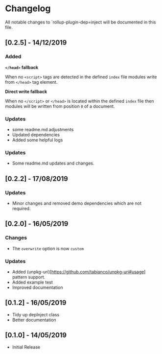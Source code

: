 # Changelog

All notable changes to `rollup-plugin-dep=inject will be documented in this file.

## [0.2.5] - 14/12/2019

### Added

**`</head>` fallback**

When no `<script>` tags are detected in the defined `index` file modules write from `</head>` tag element.

**Direct write fallback**

When no `</script>` or `</head>` is located within the defined `index` file then modules will be written from position `0` of a document.

### Updates

- some readme.md adjustments
- Updated dependencies
- Added some helpful logs

### Updates

- Some readme.md updates and changes.

## [0.2.2] - 17/08/2019

### Updates

- Minor changes and removed demo dependencies which are not required.

## [0.2.0] - 16/05/2019

### Changes

- The `overwrite` option is now `custom`

### Updates

- Added (unpkg-uri)[https://github.com/tabianco/unpkg-uri#usage] pattern support.
- Added example test
- Improved documentation

## [0.1.2] - 16/05/2019

- Tidy up depInject class
- Better documentation

## [0.1.0] - 14/05/2019

- Initial Release

